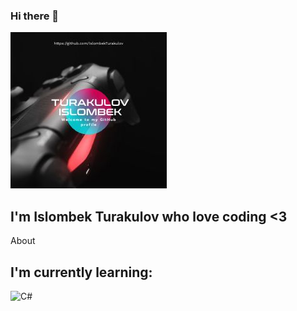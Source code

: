 ### Hi there 👋

[![Header](https://github.com/IslombekTurakulov/IslombekTurakulov/blob/main/Images/header.jpg)](https://www.youtube.com/c/DarkPrinceOfficial)

## I'm Islombek Turakulov who love coding <3
About

## I'm currently learning:

![C#](https://img.shields.io/badge/-C#-090909?style=for-the-badge&logo=appveyor )

